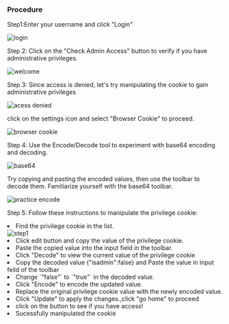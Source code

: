 ### Procedure

<p>Step1:Enter your username and click "Login"</p>

 <img src="./images/login.jpg" alt="login" />
<p>Step 2: Click on the "Check Admin Access" button to verify if you have administrative privileges.</p>
  <img src="./images/welcome.jpg" alt="welcome" />
<p>Step 3: Since access is denied, let's try manipulating the cookie to gain administrative privileges</p>
   <img src="./images/access denied.jpg" alt="acess denied" />
<p>click on the settings icon and select "Browser Cookie" to proceed.</p>
 <img src="./images/browser cookie.jpg" alt="browser cookie" />
<p>Step 4: Use the Encode/Decode tool to experiment with base64 encoding and decoding.</p>
    <img src="./images/base64.jpg" alt="base64" />
<p>Try copying and pasting the encoded values, then use the toolbar to decode them. Familiarize yourself with the base64 toolbar.  </p>
     <img src="./images/practise encode .jpg" alt="practice encode" />
<p>Step 5: Follow these instructions to manipulate the privilege cookie:</p>
<li>Find the privilege cookie in the list.</li>
<img src="./images/step1.jpg" alt="step1">
<li>Click edit button and copy the value of the privilege cookie.</li>
<img src="./images/step2.jpg" alt="">
<li>Paste the copied value into the input field in the toolbar.</li>
<img src="./images/step3.jpg" alt="">
<li>Click "Decode" to view the current value of the privilege cookie</li>
<img src="./images/step4.jpg" alt="">
<li>Copy the decoded value {"isadmin":false} and Paste the value in input feild of the toolbar </li>
<img src="./images/step5.jpg" alt="">
<li>Change `"false"` to `"true"` in the decoded value.</li>
<img src="./images/step6.jpg" alt="">
<li>Click "Encode" to encode the updated value.</li>
<img src="./images/step7.jpg" alt="">
<li>Replace the original privilege cookie value with the newly encoded value.</li>
<img src="./images/step8.jpg" alt="">
<li>Click "Update" to apply the changes.,click "go home" to proceed</li>
<img src="./images/step9.jpg" alt="">
<li>click on the button to see if you have access!</li>
<img src="./images/refresh.jpg" alt="">
<li>Sucessfully manipulated the cookie </li>
<img src="./images/finsih.jpg" alt="">


